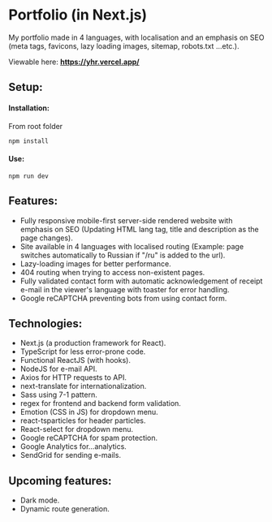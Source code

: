 # Portfolio (in Next.js)

My portfolio made in 4 languages, with localisation and an emphasis on SEO (meta tags, favicons, lazy loading images, sitemap, robots.txt ...etc.).

Viewable here: **https://yhr.vercel.app/**

## Setup:

#### Installation:

From root folder

```
npm install
```

#### Use:

```
npm run dev
```

## Features:

- Fully responsive mobile-first server-side rendered website with emphasis on SEO (Updating HTML lang tag, title and description as the page changes).
- Site available in 4 languages with localised routing (Example: page switches automatically to Russian if "/ru" is added to the url).
- Lazy-loading images for better performance.
- 404 routing when trying to access non-existent pages.
- Fully validated contact form with automatic acknowledgement of receipt e-mail in the viewer's language with toaster for error handling.
- Google reCAPTCHA preventing bots from using contact form.

## Technologies:

- Next.js (a production framework for React).
- TypeScript for less error-prone code.
- Functional ReactJS (with hooks).
- NodeJS for e-mail API.
- Axios for HTTP requests to API.
- next-translate for internationalization.
- Sass using 7-1 pattern.
- regex for frontend and backend form validation.
- Emotion (CSS in JS) for dropdown menu.
- react-tsparticles for header particles.
- React-select for dropdown menu.
- Google reCAPTCHA for spam protection.
- Google Analytics for...analytics.
- SendGrid for sending e-mails.

## Upcoming features:

- Dark mode.
- Dynamic route generation.
